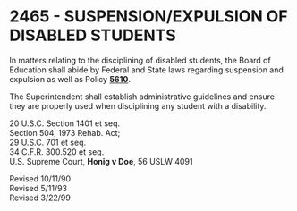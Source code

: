 2465 - SUSPENSION/EXPULSION OF DISABLED STUDENTS
================================================

In matters relating to the disciplining of disabled students, the Board
of Education shall abide by Federal and State laws regarding suspension
and expulsion as well as Policy [**5610**](po5610.md).

The Superintendent shall establish administrative guidelines and ensure
they are properly used when disciplining any student with a disability.

20 U.S.C. Section 1401 et seq.\
 Section 504, 1973 Rehab. Act;\
 29 U.S.C. 701 et seq.\
 34 C.F.R. 300.520 et seq.\
 U.S. Supreme Court, **Honig v Doe**, 56 USLW 4091

Revised 10/11/90\
 Revised 5/11/93\
 Revised 3/22/99
